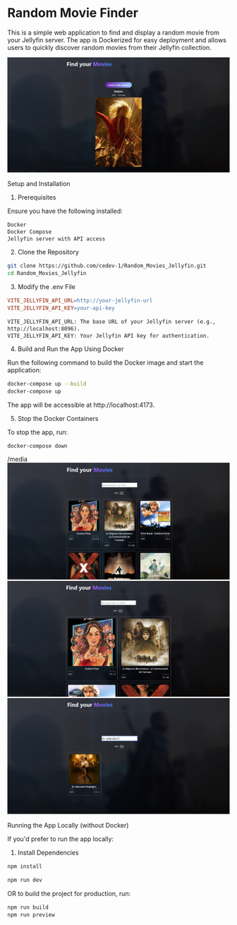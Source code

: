 # Random Movie Finder

This is a simple web application to find and display a random movie from your Jellyfin server. The app is Dockerized for easy deployment and allows users to quickly discover random movies from their Jellyfin collection.

![Example Screenshot](/EXEMPLE/RANDOM.PNG)

Setup and Installation
1. Prerequisites

Ensure you have the following installed:

    Docker
    Docker Compose
    Jellyfin server with API access

2. Clone the Repository

```bash
git clone https://github.com/cedev-1/Random_Movies_Jellyfin.git
cd Random_Movies_Jellyfin
```

3. Modify the .env File

```makefile
VITE_JELLYFIN_API_URL=http://your-jellyfin-url
VITE_JELLYFIN_API_KEY=your-api-key
```

    VITE_JELLYFIN_API_URL: The base URL of your Jellyfin server (e.g., http://localhost:8096).
    VITE_JELLYFIN_API_KEY: Your Jellyfin API key for authentication.

4. Build and Run the App Using Docker

Run the following command to build the Docker image and start the application:

```bash
docker-compose up --build
docker-compose up
```

The app will be accessible at http://localhost:4173.

5. Stop the Docker Containers

To stop the app, run:

```bash
docker-compose down
```

/media
![Example find](/EXEMPLE/ALL.PNG)
![Example find](/EXEMPLE/2ALL.PNG)
![FIND](/EXEMPLE/FIND.PNG)


Running the App Locally (without Docker)


If you'd prefer to run the app locally:
1. Install Dependencies

```bash
npm install
```

```bash
npm run dev
```
OR to build the project for production, run:

```bash
npm run build
npm run preview
```

